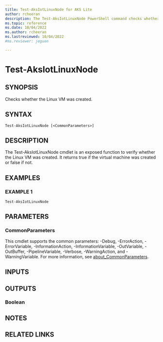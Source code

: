 ```yaml
---
title: Test-AksIotLinuxNode for AKS Lite
author: rcheeran
description: The Test-AksIotLinuxNode PowerShell command checks whether the Linux VM was created
ms.topic: reference
ms.date: 10/04/2022
ms.author: rcheeran 
ms.lastreviewed: 10/04/2022
#ms.reviewer: jeguan

---
```


# Test-AksIotLinuxNode

## SYNOPSIS
Checks whether the Linux VM was created.

## SYNTAX

```
Test-AksIotLinuxNode [<CommonParameters>]
```

## DESCRIPTION
The Test-AksIotLinuxNode cmdlet is an exposed function to verify whether the Linux VM was created.
It returns true if the virtual machine was created or false if not.

## EXAMPLES

### EXAMPLE 1
```
Test-AksIotLinuxNode
```

## PARAMETERS

### CommonParameters
This cmdlet supports the common parameters: -Debug, -ErrorAction, -ErrorVariable, -InformationAction, -InformationVariable, -OutVariable, -OutBuffer, -PipelineVariable, -Verbose, -WarningAction, and -WarningVariable. For more information, see [about_CommonParameters](https://go.microsoft.com/fwlink/?LinkID=113216).

## INPUTS

## OUTPUTS

### Boolean
## NOTES

## RELATED LINKS
